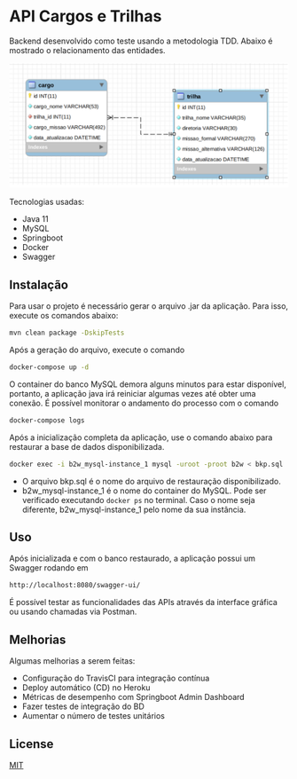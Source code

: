 # API Cargos e Trilhas

Backend desenvolvido como teste usando a metodologia TDD. Abaixo é mostrado o relacionamento das entidades.

![Relacionamento entre Cargos e Trilhas](diagrama.png)

Tecnologias usadas:
 * Java 11
 * MySQL
 * Springboot
 * Docker
 * Swagger


## Instalação

Para usar o projeto é necessário gerar o arquivo .jar da aplicação. Para isso, execute os comandos abaixo:

```bash
mvn clean package -DskipTests
```
Após a geração do arquivo, execute o comando
```bash
docker-compose up -d
```

O container do banco MySQL demora alguns minutos para estar disponível, portanto, a aplicação java irá reiniciar algumas vezes até obter uma conexão. É possível monitorar o andamento do processo com o comando
```bash
docker-compose logs
```

Após a inicialização completa da aplicação, use o comando abaixo para restaurar a base de dados disponibilizada.
```bash
docker exec -i b2w_mysql-instance_1 mysql -uroot -proot b2w < bkp.sql
```

* O arquivo bkp.sql é o nome do arquivo de restauração disponibilizado. 
* b2w_mysql-instance_1 é o nome do container do MySQL. Pode ser verificado executando ```docker ps``` no terminal. Caso o nome seja diferente, b2w_mysql-instance_1 pelo nome da sua instância.

## Uso

Após inicializada e com o banco restaurado, a aplicação possui um Swagger rodando em

```bash
http://localhost:8080/swagger-ui/
```
É possível testar as funcionalidades das APIs através da interface gráfica ou usando chamadas via Postman.

## Melhorias

Algumas melhorias a serem feitas:

* Configuração do TravisCI para integração contínua
* Deploy automático (CD) no Heroku
* Métricas de desempenho com Springboot Admin Dashboard
* Fazer testes de integração do BD
* Aumentar o número de testes unitários


## License
[MIT](https://choosealicense.com/licenses/mit/)
